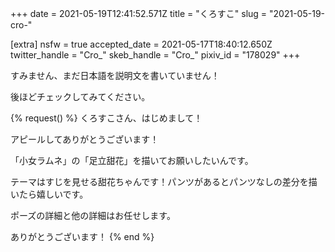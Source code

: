+++
date = 2021-05-19T12:41:52.571Z
title = "くろすこ"
slug = "2021-05-19-cro-"

[extra]
nsfw = true
accepted_date = 2021-05-17T18:40:12.650Z
twitter_handle = "Cro_"
skeb_handle = "Cro_"
pixiv_id = "178029"
+++

すみません、まだ日本語を説明文を書いていません！

後ほどチェックしてみてください。

{% request() %}
くろすこさん、はじめまして！

アピールしてありがとうございます！

「小女ラムネ」の「足立甜花」を描いてお願いしたいんです。

テーマはすじを見せる甜花ちゃんです！パンツがあるとパンツなしの差分を描いたら嬉しいです。

ポーズの詳細と他の詳細はお任せします。

ありがとうございます！
{% end %}
